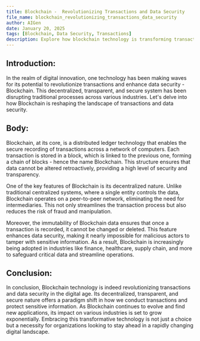 ```yaml
---
title: Blockchain -  Revolutionizing Transactions and Data Security
file_name: blockchain_revolutionizing_transactions_data_security
author: AIGen
date: January 20, 2025
tags: [Blockchain, Data Security, Transactions]
description: Explore how blockchain technology is transforming transactions and enhancing data security in the digital age.
---
```


## Introduction:
In the realm of digital innovation, one technology has been making waves for its potential to revolutionize transactions and enhance data security - Blockchain. This decentralized, transparent, and secure system has been disrupting traditional processes across various industries. Let's delve into how Blockchain is reshaping the landscape of transactions and data security.

## Body:
Blockchain, at its core, is a distributed ledger technology that enables the secure recording of transactions across a network of computers. Each transaction is stored in a block, which is linked to the previous one, forming a chain of blocks - hence the name Blockchain. This structure ensures that data cannot be altered retroactively, providing a high level of security and transparency.

One of the key features of Blockchain is its decentralized nature. Unlike traditional centralized systems, where a single entity controls the data, Blockchain operates on a peer-to-peer network, eliminating the need for intermediaries. This not only streamlines the transaction process but also reduces the risk of fraud and manipulation.

Moreover, the immutability of Blockchain data ensures that once a transaction is recorded, it cannot be changed or deleted. This feature enhances data security, making it nearly impossible for malicious actors to tamper with sensitive information. As a result, Blockchain is increasingly being adopted in industries like finance, healthcare, supply chain, and more to safeguard critical data and streamline operations.

## Conclusion:
In conclusion, Blockchain technology is indeed revolutionizing transactions and data security in the digital age. Its decentralized, transparent, and secure nature offers a paradigm shift in how we conduct transactions and protect sensitive information. As Blockchain continues to evolve and find new applications, its impact on various industries is set to grow exponentially. Embracing this transformative technology is not just a choice but a necessity for organizations looking to stay ahead in a rapidly changing digital landscape.

